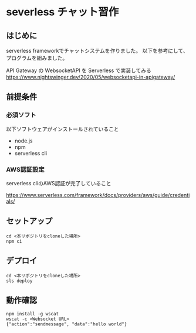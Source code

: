 # severless チャット習作

## はじめに
serverless frameworkでチャットシステムを作りました。
以下を参考にして、プログラムを組みました。

API Gateway の WebsocketAPI を Serverless で実装してみる  
https://www.nightswinger.dev/2020/05/websocketapi-in-apigateway/

## 前提条件
### 必須ソフト
以下ソフトウェアがインストールされていること

* node.js
* npm
* serverless cli

### AWS認証設定
serverless cliのAWS認証が完了していること

https://www.serverless.com/framework/docs/providers/aws/guide/credentials/

## セットアップ

```shell
cd <本リポジトリをcloneした場所>
npm ci
```

## デプロイ

```shell
cd <本リポジトリをcloneした場所>
sls deploy
```

## 動作確認

```shell
npm install -g wscat
wscat -c <Websocket URL>
{"action":"sendmessage", "data":"hello world"}
```